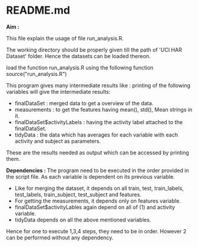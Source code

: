 README.md
==========================================================================================================
 **Aim :** 
 
 This file explain the usage of file run_analysis.R. 

The working directory should be properly given till the path of 'UCI HAR Dataset' folder. Hence the datasets can be loaded thereon.

load the function run_analysis.R using the following function
source("run_analysis.R")

This program gives many intermediate results like :
printing of the following variables will give the intermediate results:
- finalDataSet : merged data to get a overview of the data.
- measurements : to get the features having mean(), std(), Mean strings in it.
- finalDataSet$activityLabels : having the activity label attached to the finalDataSet.
- tidyData : the data which has averages for each variable with each activity and subject as parameters.

These are the results needed as output which can be accessed by printing them.

**Dependencies :**
The program need to be executed in the order provided in the script file. As each variable is dependent on its previous variable.
- Like for merging the dataset, it depends on all train, test, train_labels, test_labels, train_subject, test_subject and features.
- For getting the measurements, it depends only on features variable.
- finalDataSet$activityLables again depend on all of (1) and activity variable.
- tidyData depends on all the above mentioned variables.

Hence for one to execute 1,3,4 steps, they need to be in order. However 2 can be performed without any dependency.


